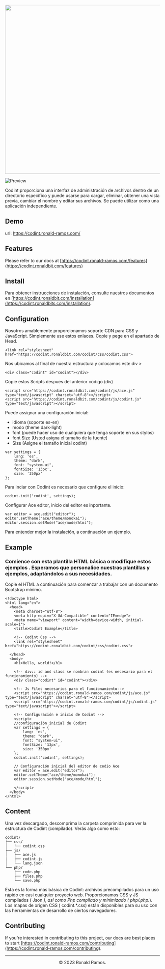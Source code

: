 <p align="center">
  <img src="https://codint.ronaldbit.com/codint/img/codint-banner.png" width="550"/>
</p>

![Preview](https://codint.ronaldbit.com/codint/img/codint.gif)

Codint proporciona una interfaz de administración de archivos dentro de un directorio específico y puede usarse para cargar, eliminar, obtener una vista previa, cambiar el nombre y editar sus archivos. Se puede utilizar como una aplicación independiente.

## Demo

url: https://codint.ronald-ramos.com/

## Features

Please refer to our docs at [https://codint.ronald-ramos.com/features](https://codint.ronaldbit.com/features)

## Install

Para obtener instrucciones de instalación, consulte nuestros documentos en [https://codint.ronaldbit.com/installation](https://codint.ronaldbits.com/installation).

## Configuration

Nosotros amablemente proporcionamos soporte CDN para CSS y JavaScript. Simplemente use estos enlaces.
Copie y pege en el apartado de Head.
```
<link rel="stylesheet" href="https://codint.ronaldbit.com/codint/css/codint.css"> 
```

Nos ubicamos al final de nuestra estructura y colocamos este div >
```
<div class="codint" id="codint"></div>
```

Copie estos Scripts despues del anterior codigo (div)
```
<script src="https://codint.ronaldbit.com/codint/js/ace.js" type="text/javascript" charset="utf-8"></script> 
<script src="https://codint.ronaldbit.com/codint/js/codint.js" type="text/javascript"></script>
```

Puede assignar una configuración inicial: 
- idioma (soporte es-en)
- modo (theme dark-light)
- font (puede hacer uso de cualquiera que tenga soporte en sus stylos)
- font Size (Usted asigna el tamaño de la fuente)
- Size (Asigne el tamaño inicial codint)
```
var settings = {
    lang: 'es',
    theme: "dark",
    font: "system-ui",
    fontSize: '13px',
    size: '350px'
};
```

Para inciar con Codint es necesario que configure el inicio:
```
codint.init('codint', settings);
```
Configurar Ace editor, inicio del editor es inportante.
```
var editor = ace.edit("editor");
editor.setTheme("ace/theme/monokai");
editor.session.setMode("ace/mode/html");
```

Para entender mejor la instalación, a continuación un ejemplo.

## Example
### Comience con esta plantilla HTML básica o modifique estos ejemplos . Esperamos que personalice nuestras plantillas y ejemplos, adaptándolos a sus necesidades.

Copie el HTML a continuación para comenzar a trabajar con un documento Bootstrap mínimo.

```
<!doctype html>
<html lang="en">
  <head>
    <meta charset="utf-8">
    <meta http-equiv="X-UA-Compatible" content="IE=edge">
    <meta name="viewport" content="width=device-width, initial-scale=1">
    <title>Codint Example</title>

    <!-- Codint Css -->
    <link rel="stylesheet" href="https://codint.ronaldbit.com/codint/css/codint.css"> 

  </head>
  <body>
    <h1>Hello, world!</h1>

    <!-- div:: id and class se nombran codint (es necesario para el funcionamiento) -->
    <div class="codint" id="codint"></div>

    <!-- Js Files necesarios para el funcionamiento-->
    <script src="https://codint.ronald-ramos.com/codint/js/ace.js" type="text/javascript" charset="utf-8"></script>  
    <script src="https://codint.ronald-ramos.com/codint/js/codint.js" type="text/javascript"></script>

    <!-- Configuración e inicio de Codint -->
    <script>
    //configuración inicial de Codint
    var settings = {
        lang: 'es',
        theme: "dark",
        font: "system-ui",
        fontSize: '13px',
        size: '350px'
    };
    codint.init('codint', settings);

    // Configuración inicial del editor de codio Ace  
    var editor = ace.edit("editor");
    editor.setTheme("ace/theme/monokai");
    editor.session.setMode("ace/mode/html");

    </script>
  </body>
</html>
```


## Content

Una vez descargado, descomprima la carpeta comprimida para ver la estructura de Codint (compilado). Verás algo como esto:

```
codint/
├── css/
│   └── codint.css
├── js/
│   ├── ace.js
|   ├── codint.js
│   └── lang.json
└── php/
    ├── code.php
    ├── files.php
    └── save.php
```
Esta es la forma más básica de Codint: archivos precompilados para un uso rápido en casi cualquier proyecto web. Proporcionamos CSS y JS compilados ( Json.*), así como Php compilado y minimizado ( php/.php.*). Los mapas de origen CSS ( codint.*.css) están disponibles para su uso con las herramientas de desarrollo de ciertos navegadores.


## Contributing

If you're interested in contributing to this project, our docs are best places to start [https://codint.ronald-ramos.com/contributing](https://codint.ronald-ramos.com/contributing).

<hr>
<p align="center"> © 2023 Ronald Ramos. </p>
